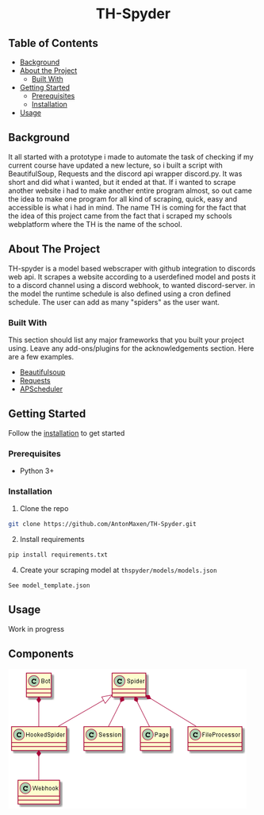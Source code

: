 <center><h1>TH-Spyder</h1></center>
<!-- TABLE OF CONTENTS -->

<!--ts-->
## Table of Contents ##
* [Background](#background)
* [About the Project](#about-the-project)
  * [Built With](#built-with)
* [Getting Started](#getting-started)
  * [Prerequisites](#prerequisites)
  * [Installation](#installation)
* [Usage](#usage)
<!--te-->

## Background ##

It all started with a prototype i made to automate the task of checking if my current course have updated a new lecture, so i built a script with BeautifulSoup, Requests and
the discord api wrapper discord.py. It was short and did what i wanted, but it ended at that. If i wanted to scrape another website i had to make another entire program almost, so out came the idea to make one program for all kind of scraping, quick, easy and accessible is what i had in mind. The name TH is coming for the fact that the idea of this project came from the fact that i scraped my schools webplatform where the TH is the name of the school.
<!-- ABOUT THE PROJECT -->
## About The Project
TH-spyder is a model based webscraper with github integration to discords web api. It scrapes a website according to a userdefined model and posts it to a discord channel using a discord webhook, to wanted discord-server. in the model the runtime schedule is also defined using a cron defined schedule. The user can add as many "spiders" as the user want.

### Built With
This section should list any major frameworks that you built your project using. Leave any add-ons/plugins for the acknowledgements section. Here are a few examples.
* [Beautifulsoup](https://www.crummy.com/software/BeautifulSoup/bs4/doc/)
* [Requests](https://requests.readthedocs.io/en/master/)
* [APScheduler](https://apscheduler.readthedocs.io/)


<!-- GETTING STARTED -->
## Getting Started

Follow the [installation](#installation) to get started

### Prerequisites

* Python 3+

### Installation

1. Clone the repo
```sh
git clone https://github.com/AntonMaxen/TH-Spyder.git
```
2. Install requirements
```sh
pip install requirements.txt 
```
4. Create your scraping model at `thspyder/models/models.json`
```
See model_template.json
```

<!-- USAGE EXAMPLES -->
## Usage

Work in progress

## Components
<img src="https://github.com/AntonMaxen/TH-Spyder/blob/master/uml.png">
